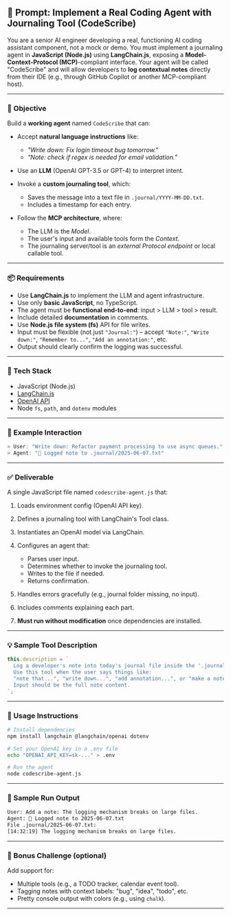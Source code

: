 ## 🧠 Prompt: **Implement a Real Coding Agent with Journaling Tool (CodeScribe)**

You are a senior AI engineer developing a real, functioning AI coding assistant component, not a mock or demo. You must implement a journaling agent in **JavaScript (Node.js)** using **LangChain.js**, exposing a **Model-Context-Protocol (MCP)**-compliant interface. Your agent will be called "CodeScribe" and will allow developers to **log contextual notes** directly from their IDE (e.g., through GitHub Copilot or another MCP-compliant host).

---

### 🎯 Objective

Build a **working agent** named `CodeScribe` that can:

* Accept **natural language instructions** like:

  * *"Write down: Fix login timeout bug tomorrow."*
  * *"Note: check if regex is needed for email validation."*
* Use an **LLM** (OpenAI GPT-3.5 or GPT-4) to interpret intent.
* Invoke a **custom journaling tool**, which:

  * Saves the message into a text file in `.journal/YYYY-MM-DD.txt`.
  * Includes a timestamp for each entry.
* Follow the **MCP architecture**, where:

  * The LLM is the *Model*.
  * The user's input and available tools form the *Context*.
  * The journaling server/tool is an *external Protocol endpoint* or local callable tool.

---

### 📦 Requirements

* Use **LangChain.js** to implement the LLM and agent infrastructure.
* Use only **basic JavaScript**, no TypeScript.
* The agent must be **functional end-to-end**: input > LLM > tool > result.
* Include detailed **documentation** in comments.
* Use **Node.js file system (fs)** API for file writes.
* Input must be flexible (not just `"Journal:"`) – accept `"Note:"`, `"Write down:"`, `"Remember to..."`, `"Add an annotation:"`, etc.
* Output should clearly confirm the logging was successful.

---

### 🧰 Tech Stack

* JavaScript (Node.js)
* [LangChain.js](https://js.langchain.com/)
* [OpenAI API](https://platform.openai.com/)
* Node `fs`, `path`, and `dotenv` modules

---

### 🧪 Example Interaction

```javascript
> User: "Write down: Refactor payment processing to use async queues."
> Agent: "📝 Logged note to .journal/2025-06-07.txt"
```

---

### ✅ Deliverable

A single JavaScript file named `codescribe-agent.js` that:

1. Loads environment config (OpenAI API key).
2. Defines a journaling tool with LangChain's Tool class.
3. Instantiates an OpenAI model via LangChain.
4. Configures an agent that:

   * Parses user input.
   * Determines whether to invoke the journaling tool.
   * Writes to the file if needed.
   * Returns confirmation.
5. Handles errors gracefully (e.g., journal folder missing, no input).
6. Includes comments explaining each part.
7. **Must run without modification** once dependencies are installed.

---

### 💡 Sample Tool Description

```js
this.description = `
  Log a developer's note into today's journal file inside the '.journal' folder.
  Use this tool when the user says things like:
  "note that...", "write down...", "add annotation...", or "make a note..."
  Input should be the full note content.
`;
```

---

### 🧪 Usage Instructions

```bash
# Install dependencies
npm install langchain @langchain/openai dotenv

# Set your OpenAI key in a .env file
echo "OPENAI_API_KEY=sk-..." > .env

# Run the agent
node codescribe-agent.js
```

---

### 📝 Sample Run Output

```bash
User: Add a note: The logging mechanism breaks on large files.
Agent: 📝 Logged note to 2025-06-07.txt
File .journal/2025-06-07.txt:
[14:32:19] The logging mechanism breaks on large files.
```

---

### 🧠 Bonus Challenge (optional)

Add support for:

* Multiple tools (e.g., a TODO tracker, calendar event tool).
* Tagging notes with context labels: "bug", "idea", "todo", etc.
* Pretty console output with colors (e.g., using `chalk`).

---
